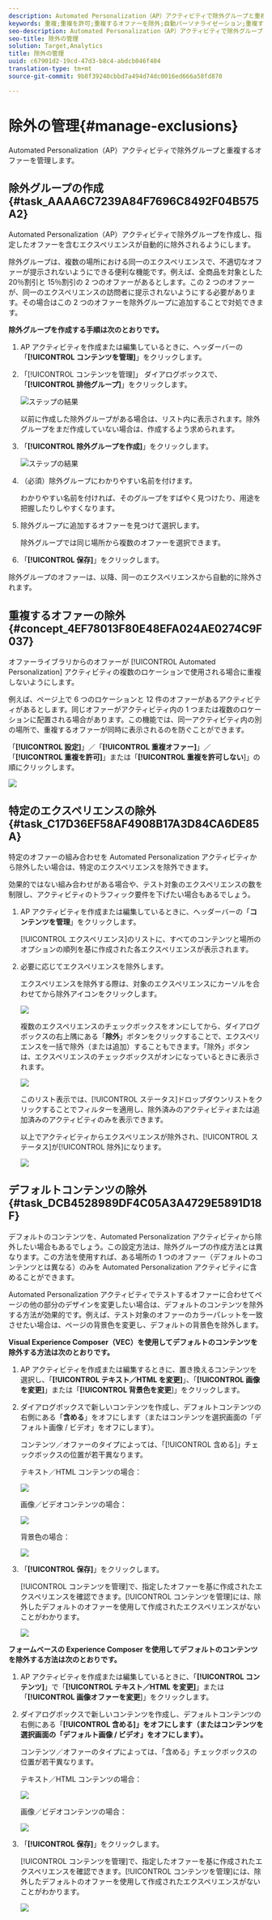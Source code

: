 ```yaml
---
description: Automated Personalization（AP）アクティビティで除外グループと重複するオファーを管理します。
keywords: 重複;重複を許可;重複するオファーを除外;自動パーソナライゼーション;重複するオファーを許可しない
seo-description: Automated Personalization（AP）アクティビティで除外グループと重複するオファーを管理します。
seo-title: 除外の管理
solution: Target,Analytics
title: 除外の管理
uuid: c67901d2-19cd-47d3-b8c4-abdcb046f404
translation-type: tm+mt
source-git-commit: 9b8f39240cbbd7a494d74dc0016ed666a58fd870

---
```



# 除外の管理{#manage-exclusions}

Automated Personalization（AP）アクティビティで除外グループと重複するオファーを管理します。

## 除外グループの作成 {#task_AAAA6C7239A84F7696C8492F04B575A2}

Automated Personalization（AP）アクティビティで除外グループを作成し、指定したオファーを含むエクスペリエンスが自動的に除外されるようにします。

除外グループは、複数の場所における同一のエクスペリエンスで、不適切なオファーが提示されないようにできる便利な機能です。例えば、全商品を対象とした 20％割引と 15％割引の 2 つのオファーがあるとします。この 2 つのオファーが、同一のエクスペリエンスの訪問者に提示されないようにする必要があります。その場合はこの 2 つのオファーを除外グループに追加することで対処できます。

**除外グループを作成する手順は次のとおりです。**

1. AP アクティビティを作成または編集しているときに、ヘッダーバーの「**[!UICONTROL コンテンツを管理]**」をクリックします。
1. 「[!UICONTROL コンテンツを管理]」 ダイアログボックスで、「**[!UICONTROL 排他グループ]**」をクリックします。

   ![ステップの結果](assets/exclusion_group_create.png)

   以前に作成した除外グループがある場合は、リスト内に表示されます。除外グループをまだ作成していない場合は、作成するよう求められます。
1. 「**[!UICONTROL 除外グループを作成]**」をクリックします。

   ![ステップの結果](assets/exclusion_group_create_dialog.png)

1. （必須）除外グループにわかりやすい名前を付けます。

   わかりやすい名前を付ければ、そのグループをすばやく見つけたり、用途を把握したりしやすくなります。

1. 除外グループに追加するオファーを見つけて選択します。

   除外グループでは同じ場所から複数のオファーを選択できます。

1. 「**[!UICONTROL 保存]**」をクリックします。

除外グループのオファーは、以降、同一のエクスペリエンスから自動的に除外されます。

## 重複するオファーの除外 {#concept_4EF78013F80E48EFA024AE0274C9F037}

オファーライブラリからのオファーが [!UICONTROL Automated Personalization] アクティビティの複数のロケーションで使用される場合に重複しないようにします。

例えば、ページ上で 6 つのロケーションと 12 件のオファーがあるアクティビティがあるとします。同じオファーがアクティビティ内の 1 つまたは複数のロケーションに配置される場合があります。この機能では、同一アクティビティ内の別の場所で、重複するオファーが同時に表示されるのを防ぐことができます。

「**[!UICONTROL 設定]**」／「**[!UICONTROL 重複オファー]**」／「**[!UICONTROL 重複を許可]**」または「**[!UICONTROL 重複を許可しない**]」の順にクリックします。

![](assets/duplicate_offers.png)

## 特定のエクスペリエンスの除外 {#task_C17D36EF58AF4908B17A3D84CA6DE85A}

特定のオファーの組み合わせを Automated Personalization アクティビティから除外したい場合は、特定のエクスペリエンスを除外できます。

効果的ではない組み合わせがある場合や、テスト対象のエクスペリエンスの数を制限し、アクティビティのトラフィック要件を下げたい場合もあるでしょう。

1. AP アクティビティを作成または編集しているときに、ヘッダーバーの「**コンテンツを管理**」をクリックします。

   [!UICONTROL エクスペリエンス]のリストに、すべてのコンテンツと場所のオプションの順列を基に作成された各エクスペリエンスが表示されます。

1. 必要に応じてエクスペリエンスを除外します。

   エクスペリエンスを除外する際は、対象のエクスペリエンスにカーソルを合わせてから除外アイコンをクリックします。

   ![](assets/exclude_exp_1.png)

   複数のエクスペリエンスのチェックボックスをオンにしてから、ダイアログボックスの右上隅にある「**除外**」ボタンをクリックすることで、エクスペリエンスを一括で除外（または追加）することもできます。「除外」ボタンは、エクスペリエンスのチェックボックスがオンになっているときに表示されます。

   ![](assets/exclude_exp_2.png)

   このリスト表示では、[!UICONTROL ステータス]ドロップダウンリストをクリックすることでフィルターを適用し、除外済みのアクティビティまたは追加済みのアクティビティのみを表示できます。

   以上でアクティビティからエクスペリエンスが除外され、[!UICONTROL ステータス]が[!UICONTROL 除外]になります。

   ![](assets/exclude_exp_3.png)

## デフォルトコンテンツの除外 {#task_DCB4528989DF4C05A3A4729E5891D18F}

デフォルトのコンテンツを、Automated Personalization アクティビティから除外したい場合もあるでしょう。この設定方法は、除外グループの作成方法とは異なります。この方法を使用すれば、ある場所の 1 つのオファー（デフォルトのコンテンツとは異なる）のみを Automated Personalization アクティビティに含めることができます。

Automated Personalization アクティビティでテストするオファーに合わせてページの他の部分のデザインを変更したい場合は、デフォルトのコンテンツを除外する方法が効果的です。例えば、テスト対象のオファーのカラーパレットを一致させたい場合は、ページの背景色を変更し、デフォルトの背景色を除外します。

**Visual Experience Composer（VEC）を使用してデフォルトのコンテンツを除外する方法は次のとおりです。**

1. AP アクティビティを作成または編集するときに、置き換えるコンテンツを選択し、「**[!UICONTROL テキスト／HTML を変更]**」、「**[!UICONTROL 画像を変更]**」または「**[!UICONTROL 背景色を変更**]」をクリックします。
1. ダイアログボックスで新しいコンテンツを作成し、デフォルトコンテンツの右側にある「**含める**」をオフにします（またはコンテンツを選択画面の「デフォルト画像 / ビデオ」をオフにします）。

   コンテンツ／オファーのタイプによっては、「[!UICONTROL 含める]」チェックボックスの位置が若干異なります。

   テキスト／HTML コンテンツの場合：

   ![](assets/exclude_content_vec_1.png)

   画像／ビデオコンテンツの場合：

   ![](assets/exclude_content_vec_2.png)

   背景色の場合：

   ![](assets/exclude_content_vec_3.png)

1. 「**[!UICONTROL 保存]**」をクリックします。

   [!UICONTROL コンテンツを管理]で、指定したオファーを基に作成されたエクスペリエンスを確認できます。[!UICONTROL コンテンツを管理]には、除外したデフォルトのオファーを使用して作成されたエクスペリエンスがないことがわかります。

   ![](assets/exclude_content_vec_4.png)

**フォームベースの Experience Composer を使用してデフォルトのコンテンツを除外する方法は次のとおりです。**

1. AP アクティビティを作成または編集しているときに、「**[!UICONTROL コンテンツ]**」で「**[!UICONTROL テキスト／HTML を変更]**」または「**[!UICONTROL 画像オファーを変更**]」をクリックします。
1. ダイアログボックスで新しいコンテンツを作成し、デフォルトコンテンツの右側にある「**[!UICONTROL 含める]」をオフにします（またはコンテンツを選択画面の「デフォルト画像 / ビデオ」をオフにします）。**

   コンテンツ／オファーのタイプによっては、「含める」チェックボックスの位置が若干異なります。

   テキスト／HTML コンテンツの場合：

   ![](assets/exclude_content_form_1.png)

   画像／ビデオコンテンツの場合：

   ![](assets/exclude_content_form_2.png)

1. 「**[!UICONTROL 保存]**」をクリックします。

   [!UICONTROL コンテンツを管理]で、指定したオファーを基に作成されたエクスペリエンスを確認できます。[!UICONTROL コンテンツを管理]には、除外したデフォルトのオファーを使用して作成されたエクスペリエンスがないことがわかります。

   ![](assets/exclude_content_form_3.png)
